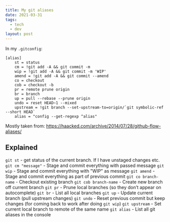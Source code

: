 ```yaml
---
title: My git aliases
date: 2021-03-31
tags:
  - tech
  - dev
layout: post
---
```


In my `.gitconfig`:

```shell
[alias]
    st = status
    cm = !git add -A && git commit -m
    wip = !git add -A && git commit -m 'WIP'
    amend = !git add -A && git commit --amend
    co = checkout
    cob = checkout -b
    pr = remote prune origin
    br = branch
    up = pull --rebase --prune origin
    undo = reset HEAD~1 --mixed
    upstream = !git branch --set-upstream-to=origin/`git symbolic-ref --short HEAD`
    alias = "config --get-regexp ^alias"
```

Mostly taken from: https://haacked.com/archive/2014/07/28/github-flow-aliases/

## Explained

`git st` - get status of the current branch. If I have unstaged changes etc.
`git cm "message"` - Stage and commit everything with passed message
`git wip` - Stage and commit everything with "WIP" as message
`git amend` - Stage and commit everything as part of previous commit
`git co branch-name` - Checkout existing branch
`git cob branch-name` - Create new branch off current branch
`git pr` - Prune local branches (so they don’t appear on autocomplete)
`git br` - List all local branches
`git up` - Update current branch (pull upstream changes)
`git undo` - Reset previous commit but keep changes (for coming back to work after doing `git wip`)
`git upstream` - Set current local branch to remote of the same name
`git alias` - List all git aliases in the console

